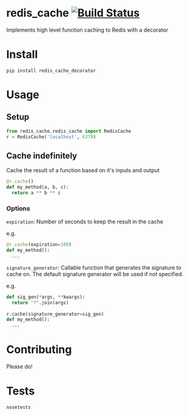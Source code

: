 # redis_cache [![Build Status](https://travis-ci.org/alexk307/redis_cache.svg?branch=master)](https://travis-ci.org/alexk307/redis_cache)
Implements high level function caching to Redis with a decorator

# Install
`pip install redis_cache_decorator`

# Usage

## Setup
```python
from redis_cache.redis_cache import RedisCache
r = RedisCache('localhost', 6379)
```

## Cache indefinitely
Cache the result of a function based on it's inputs and output
```python
@r.cache()
def my_method(a, b, c):
  return a ** b ** c
```

### Options
`expiration`: Number of seconds to keep the result in the cache

e.g.
```python
@r.cache(expiration=100)
def my_method():
  ...
```

`signature_generator`: Callable function that generates the signature to cache on. The default signature generator will be used if not specified.

e.g.

```python
def sig_gen(*args, **kwargs):
  return "?".join(args)
  
r.cache(signature_generator=sig_gen)
def my_method():
  ...
```

# Contributing
Please do!

# Tests
`nosetests`

